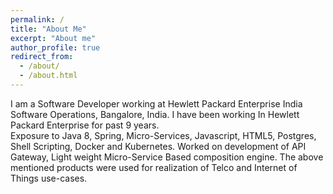 ```yaml
---
permalink: /
title: "About Me"
excerpt: "About me"
author_profile: true
redirect_from: 
  - /about/
  - /about.html
---
```




I am a Software Developer working at Hewlett Packard Enterprise India Software Operations, Bangalore, India.
I have been working In Hewlett Packard Enterprise for past 9 years.    
Exposure to Java 8, Spring, Micro-Services, Javascript, HTML5, Postgres, Shell Scripting, Docker and Kubernetes.
Worked on development of API Gateway, Light weight Micro-Service Based composition engine. 
The above mentioned products were used for realization of Telco and Internet of Things use-cases.